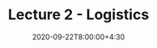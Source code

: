 ---
type: lecture
date: 2020-09-22T8:00:00+4:30
title: Lecture 2 - Logistics
#slides: https://drive.iust.ac.ir/index.php/s/FSwB9rAsEyu2eb7/download?path=%2FSlides&files=S1.pdf
video: https://web.microsoftstream.com/video/973741e6-4568-444c-8002-0064047f8129
#hide_from_announcments: true
#notes: /static_files/presentations/lec.zip
#codes: /static_files/presentations/code.zip
#tldr: Course Logistics
#thumbnail: /static_files/presentations/lec.jpg
---